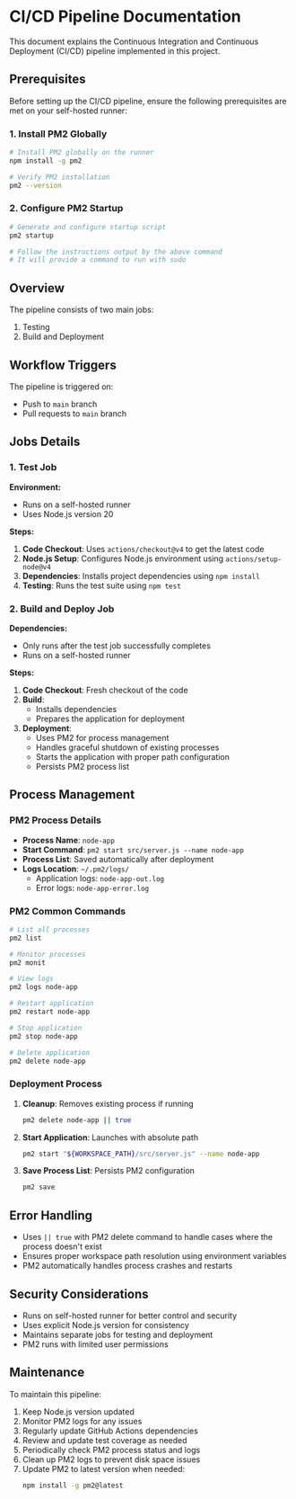 # CI/CD Pipeline Documentation

This document explains the Continuous Integration and Continuous Deployment (CI/CD) pipeline implemented in this project.

## Prerequisites

Before setting up the CI/CD pipeline, ensure the following prerequisites are met on your self-hosted runner:

### 1. Install PM2 Globally
```bash
# Install PM2 globally on the runner
npm install -g pm2

# Verify PM2 installation
pm2 --version
```

### 2. Configure PM2 Startup
```bash
# Generate and configure startup script
pm2 startup

# Follow the instructions output by the above command
# It will provide a command to run with sudo
```

## Overview

The pipeline consists of two main jobs:
1. Testing
2. Build and Deployment

## Workflow Triggers

The pipeline is triggered on:
- Push to `main` branch
- Pull requests to `main` branch

## Jobs Details

### 1. Test Job

**Environment:**
- Runs on a self-hosted runner
- Uses Node.js version 20

**Steps:**
1. **Code Checkout**: Uses `actions/checkout@v4` to get the latest code
2. **Node.js Setup**: Configures Node.js environment using `actions/setup-node@v4`
3. **Dependencies**: Installs project dependencies using `npm install`
4. **Testing**: Runs the test suite using `npm test`

### 2. Build and Deploy Job

**Dependencies:**
- Only runs after the test job successfully completes
- Runs on a self-hosted runner

**Steps:**
1. **Code Checkout**: Fresh checkout of the code
2. **Build**: 
   - Installs dependencies
   - Prepares the application for deployment
3. **Deployment**:
   - Uses PM2 for process management
   - Handles graceful shutdown of existing processes
   - Starts the application with proper path configuration
   - Persists PM2 process list

## Process Management

### PM2 Process Details
- **Process Name**: `node-app`
- **Start Command**: `pm2 start src/server.js --name node-app`
- **Process List**: Saved automatically after deployment
- **Logs Location**: `~/.pm2/logs/`
  - Application logs: `node-app-out.log`
  - Error logs: `node-app-error.log`

### PM2 Common Commands
```bash
# List all processes
pm2 list

# Monitor processes
pm2 monit

# View logs
pm2 logs node-app

# Restart application
pm2 restart node-app

# Stop application
pm2 stop node-app

# Delete application
pm2 delete node-app
```

### Deployment Process
1. **Cleanup**: Removes existing process if running
   ```bash
   pm2 delete node-app || true
   ```

2. **Start Application**: Launches with absolute path
   ```bash
   pm2 start "${WORKSPACE_PATH}/src/server.js" --name node-app
   ```

3. **Save Process List**: Persists PM2 configuration
   ```bash
   pm2 save
   ```

## Error Handling

- Uses `|| true` with PM2 delete command to handle cases where the process doesn't exist
- Ensures proper workspace path resolution using environment variables
- PM2 automatically handles process crashes and restarts

## Security Considerations

- Runs on self-hosted runner for better control and security
- Uses explicit Node.js version for consistency
- Maintains separate jobs for testing and deployment
- PM2 runs with limited user permissions

## Maintenance

To maintain this pipeline:
1. Keep Node.js version updated
2. Monitor PM2 logs for any issues
3. Regularly update GitHub Actions dependencies
4. Review and update test coverage as needed
5. Periodically check PM2 process status and logs
6. Clean up PM2 logs to prevent disk space issues
7. Update PM2 to latest version when needed:
   ```bash
   npm install -g pm2@latest
   ```
